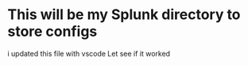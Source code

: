 # This will be my Splunk directory to store configs #
i updated this file with vscode
Let see if it worked
